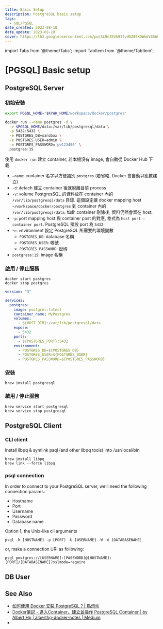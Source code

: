 ```yaml
---
title: Basic Setup
description: PostgreSQL basic setup
tags:
  - SQL/PgSQL
date_created: 2023-08-10
date_update: 2023-08-10
cover: https://lh3.googleusercontent.com/pw/AL9nZEUA9Ifvd5Z8SXDWkeVB6AC4MPGwnXaL6kBXNPoXwOQQ2jOcZ1Jw_0p8TKK8C3ZX0e67_FOY15eDrm7aaXSQJcKtoUzC80SAQEHsaBy6qS2AqNNs5VUFNXBKm439y_1wkvmDl-PnL8ReojnIumNlEvOXBg=w800-no?authuser=0
---
```


import Tabs from '@theme/Tabs';
import TabItem from '@theme/TabItem';

[PGSQL] Basic setup
===================


PostgreSQL Server
-----------------

<Tabs groupId="target-os">
  <TabItem value="docker" label="docker run" default>

### 初始安裝

```bash title="init.sh"
export PGSQL_HOME="$KYWK_HOME/workspace/docker/postgres"

docker run --name postgres -d \
  -v $PGSQL_HOME/data:/var/lib/postgresql/data \
  -p 5432:5432 \
  -e POSTGRES_DB=sandbox \
  -e POSTGRES_USER=admin \
  -e POSTGRES_PASSWORD='pw123456' \
  postgres:15
```

使用 `docker run` 建立 container, 若本機沒有 image, 會自動從 Docker Hub 下載.
- `—name`: container 名字以方便識別 `postgres` (若省略, Docker 會自動以亂數建立)
- `-d`: `d`etach 建立 container 後就脫離目前 process
- `-v`:  `v`olume PostgresSQL 的資料放在 container 內的 `/var/lib/postgresql/data` 目錄. 
  這個設定讓 docker mapping host `~/workspace/docker/postgres` 到 container 內的 `/var/lib/postgresql/data`. 
  如此 container 刪除後, 資料仍然會留在 host.
- `-p`: `p`ort mapping host 與 container post 的對應, 格式為 `host port : container port`.
  PostgreSQL 預設 port 為 `5432`
- -`e`: `e`nvironment 設定 PostgreSQL 所需要的環境變數
  - `POSTGRES_DB`: database 名稱
  - `POSTGRES_USER`: 帳號
  - `POSTGRES_PASSWORD`: 密碼
- `postgress:15`: image 名稱

### 啟用 / 停止服務

```shell
docker start postgres 
docker stop postgres
```

  </TabItem>
  <TabItem value="docker-compose" label="Docker-Compose">

```yaml title="Docker-compose.yml"
version: "3"

services:
  postgres:
    image: postgres:latest
    container_name: MyPostgres
    volumes:
      - ${HOST_DIR}:/var/lib/postgresql/data
    expose:
      - 5432
    ports:
      - ${POSTGRES_PORT}:5432
    environment:
      - POSTGRES_DB=${POSTGRES_DB}
      - POSTGRES_USER=${POSTGRES_USER}
      - POSTGRES_PASSWORD=${POSTGRES_PASSWORD}
```

  </TabItem>
  <TabItem value="macos" label="MacOS">

### 安裝

```
brew install postgresql
```

### 啟用 / 停止服務

```
brew service start postgresql
brew service stop postgresql
```

  </TabItem>
</Tabs>


PostgreSQL Client
-----------------

### CLI client 

<Tabs groupId="target-os">
  <TabItem value="docker" label="docker exec" default>

  </TabItem>
  <TabItem value="homebrew" label="Homebrew">

Install libpq & symlink psql (and other libpq tools) into /usr/local/bin

```shell
brew install libpq
brew link --force libpq
```

  </TabItem>
</Tabs>

### psql connection 

In order to connect to your PostgreSQL server, we’ll need the following connection params:
- Hostname
- Port
- Username
- Password
- Database name

Option 1, the Unix-like cli arguments

```shell
psql -h [HOSTNAME] -p [PORT] -U [USERNAME] -W -d [DATABASENAME]
```

or, make a connection URI as following:
```shell
psql postgres://[USERNAME]:[PASSWORD]@[HOSTNAME]:[PORT]/[DATABASENAME]?sslmode=require
```


DB User
-------




See Also
--------

- [如何使用 Docker 安裝 PostgreSQL ? | 點燈坊](https://old-oomusou.goodjack.tw/docker/postgres/)
- [Docker筆記 - 進入Container，建立並操作 PostgreSQL Container | by Albert Hg | alberthg-docker-notes | Medium](https://medium.com/alberthg-docker-notes/d221ba39aaec)
- 

